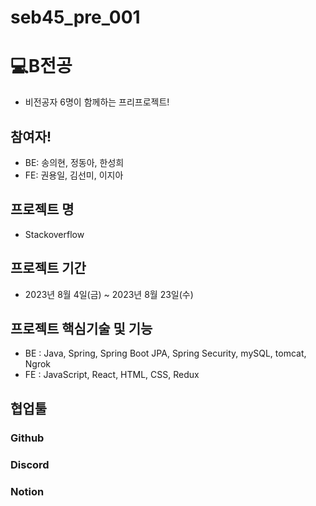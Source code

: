 # seb45_pre_001

# 💻B전공
- 비전공자 6명이 함께하는 프리프로젝트!

## 참여자!
- BE: 송의현, 정동아, 한성희
- FE: 권용일, 김선미, 이지아

## 프로젝트 명
- Stackoverflow

## 프로젝트 기간
- 2023년 8월 4일(금) ~ 2023년 8월 23일(수)

## 프로젝트 핵심기술 및 기능
- BE : Java, Spring, Spring Boot JPA, Spring Security, mySQL, tomcat, Ngrok
- FE : JavaScript, React, HTML, CSS, Redux

## 협업툴
### Github
### Discord
### Notion

